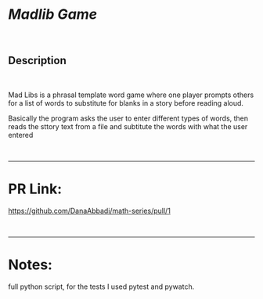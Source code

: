 # ***Madlib Game***
<br>

## Description

<br>

Mad Libs is a phrasal template word game where one player prompts others for a list of words to substitute for blanks in a story before reading aloud.

Basically the program asks the user to enter different types of words, then reads the sttory text from a file and subtitute the words with what the user entered

<br>
<hr>

# PR Link:

https://github.com/DanaAbbadi/math-series/pull/1

<br>
<hr>

# Notes:

full python script, for the tests I used pytest and pywatch.